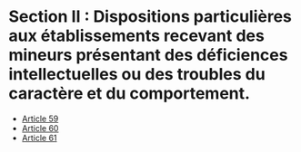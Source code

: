 # Section II : Dispositions particulières aux établissements recevant des mineurs présentant des déficiences intellectuelles ou des troubles du caractère et du comportement.

- [Article 59](article-59.md)
- [Article 60](article-60.md)
- [Article 61](article-61.md)
